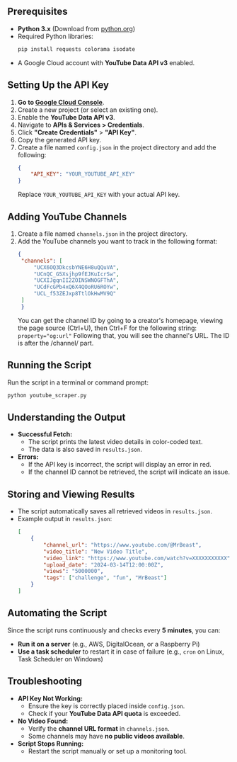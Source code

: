 ## Prerequisites

- **Python 3.x** (Download from [python.org](https://www.python.org/))
- Required Python libraries:
  ```bash
  pip install requests colorama isodate
  ```
- A Google Cloud account with **YouTube Data API v3** enabled.

## Setting Up the API Key

1. **Go to [Google Cloud Console](https://console.cloud.google.com/)**.
2. Create a new project (or select an existing one).
3. Enable the **YouTube Data API v3**.
4. Navigate to **APIs & Services > Credentials**.
5. Click **"Create Credentials"** > **"API Key"**.
6. Copy the generated API key.
7. Create a file named `config.json` in the project directory and add the following:
   ```json
   {
       "API_KEY": "YOUR_YOUTUBE_API_KEY"
   }
   ```
   Replace `YOUR_YOUTUBE_API_KEY` with your actual API key.

## Adding YouTube Channels

1. Create a file named `channels.json` in the project directory.
2. Add the YouTube channels you want to track in the following format:
   ```json
   {
    "channels": [
        "UCX6OQ3DkcsbYNE6H8uQQuVA",
        "UCnQC_G5Xsjhp9fEJKuIcrSw",
        "UCXIJgqnII2ZOINSWNOGFThA",
        "UCdFcGPb4xQ6X4QOoRU6ROYw",
        "UCL_f53ZEJxp8TtlOkHwMV9Q"
    ]
    }
   ```
   You can get the channel ID by going to a creator's homepage, viewing the page source (Ctrl+U), then Ctrl+F for the following string: ```property="og:url"``` 
   Following that, you will see the channel's URL. The ID is after the /channel/ part.

## Running the Script

Run the script in a terminal or command prompt:
```bash
python youtube_scraper.py
```

## Understanding the Output

- **Successful Fetch:**
  - The script prints the latest video details in color-coded text.
  - The data is also saved in `results.json`.
- **Errors:**
  - If the API key is incorrect, the script will display an error in red.
  - If the channel ID cannot be retrieved, the script will indicate an issue.

## Storing and Viewing Results

- The script automatically saves all retrieved videos in `results.json`.
- Example output in `results.json`:
  ```json
  [
      {
          "channel_url": "https://www.youtube.com/@MrBeast",
          "video_title": "New Video Title",
          "video_link": "https://www.youtube.com/watch?v=XXXXXXXXXXX",
          "upload_date": "2024-03-14T12:00:00Z",
          "views": "5000000",
          "tags": ["challenge", "fun", "MrBeast"]
      }
  ]
  ```

## Automating the Script

Since the script runs continuously and checks every **5 minutes**, you can:
- **Run it on a server** (e.g., AWS, DigitalOcean, or a Raspberry Pi)
- **Use a task scheduler** to restart it in case of failure (e.g., `cron` on Linux, Task Scheduler on Windows)

## Troubleshooting

- **API Key Not Working:**
  - Ensure the key is correctly placed inside `config.json`.
  - Check if your **YouTube Data API quota** is exceeded.
- **No Video Found:**
  - Verify the **channel URL format** in `channels.json`.
  - Some channels may have **no public videos available**.
- **Script Stops Running:**
  - Restart the script manually or set up a monitoring tool.